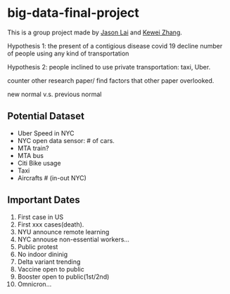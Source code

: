 # big-data-final-project

This is a group project made by [Jason Lai](https://github.com/M2JT) and [Kewei Zhang](https://github.com/jeffzhkw/).

Hypothesis 1: the present of a contigious disease covid 19 decline number of people using any kind of transportation

Hypothesis 2: people inclined to use private transportation: taxi, Uber.

counter other research paper/
find factors that other paper overlooked.

new normal v.s. previous normal

## Potential Dataset

- Uber Speed in NYC
- NYC open data sensor: # of cars.
- MTA train?
- MTA bus
- Citi Bike usage
- Taxi
- Aircrafts # (in-out NYC)

## Important Dates

1. First case in US
2. First xxx cases(death).
3. NYU announce remote learning
4. NYC annouse non-essential workers...
5. Public protest
6. No indoor dininig
7. Delta variant trending
8. Vaccine open to public
9. Booster open to public(1st/2nd)
10. Omnicron...
